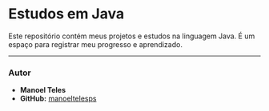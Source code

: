 # Estudos em Java

Este repositório contém meus projetos e estudos na linguagem Java. É um espaço para registrar meu progresso e aprendizado.

-----

### Autor

  * **Manoel Teles**
  * **GitHub:** [manoeltelesps](https://www.google.com/search?q=https://github.com/manoeltelesps)
